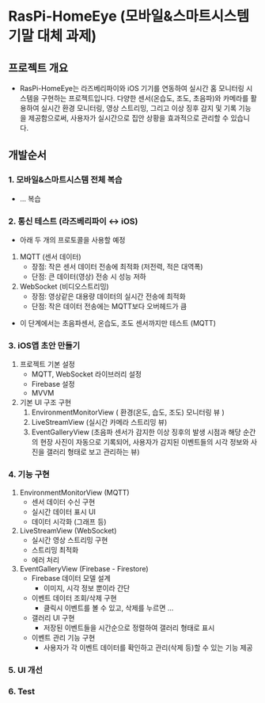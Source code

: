 # RasPi-HomeEye (모바일&amp;스마트시스템 기말 대체 과제)
## 프로젝트 개요 
- RasPi-HomeEye는 라즈베리파이와 iOS 기기를 연동하여 실시간 홈 모니터링 시스템을 구현하는 프로젝트입니다. 다양한 센서(온습도, 조도, 초음파)와 카메라를 활용하여 실시간 환경 모니터링, 영상 스트리밍, 그리고 이상 징후 감지 및 기록 기능을 제공함으로써, 사용자가 실시간으로 집안 상황을 효과적으로 관리할 수 있습니다.

## 개발순서
### 1.  모바일&스마트시스템 전체 복습 
- ... 복습
### 2.  통신 테스트 (라즈베리파이 ↔ iOS)
- 아래 두 개의 프로토콜을 사용할 예정

1. MQTT (센서 데이터)
	- 장점: 작은 센서 데이터 전송에 최적화 (저전력, 적은 대역폭)
	- 단점: 큰 데이터(영상) 전송 시 성능 저하 
2. WebSocket (비디오스트리밍)
	- 장점: 영상같은 대용량 데이터의 실시간 전송에 최적화
	- 단점: 작은 데이터 전송에는 MQTT보다 오버헤드가 큼

- 이 단계에서는 초음파센서, 온습도, 조도 센서까지만 테스트 (MQTT)

### 3. iOS앱 초안 만들기 
1. 프로젝트 기본 설정
	- MQTT, WebSocket 라이브러리 설정
	- Firebase 설정
	- MVVM
2. 기본 UI 구조 구현
	  1. EnvironmentMonitorView ( 환경(온도, 습도, 조도) 모니터링 뷰 )
	  2. LiveStreamView (실시간 카메라 스트리밍 뷰)
	  3. EventGalleryView (초음파 센서가 감지한 이상 징후의 발생 시점과 해당 순간의 현장 사진이 자동으로 기록되어, 사용자가 감지된 이벤트들의 시각 정보와 사진을 갤러리 형태로 보고 관리하는 뷰)
### 4. 기능 구현
1. EnvironmentMonitorView (MQTT)
    - 센서 데이터 수신 구현
    - 실시간 데이터 표시 UI
    - 데이터 시각화 (그래프 등)
2. LiveStreamView (WebSocket)
    - 실시간 영상 스트리밍 구현
    - 스트리밍 최적화
    - 에러 처리
3. EventGalleryView (Firebase - Firestore)
    - Firebase 데이터 모델 설계 
	    - 이미지, 시각 정보 뿐이라 간단
    - 이벤트 데이터 조회/삭제 구현
	    - 클릭시 이벤트를 볼 수 있고, 삭제를 누르면 ...
    - 갤러리 UI 구현
	    - 저장된 이벤트들을 시간순으로 정렬하여 갤러리 형태로 표시
    - 이벤트 관리 기능 구현
	    - 사용자가 각 이벤트 데이터를 확인하고 관리(삭제 등)할 수 있는 기능 제공
### 5. UI 개선
### 6. Test
